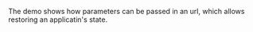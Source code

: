 The demo shows how parameters can be passed in an url, which allows restoring an applicatin's state.
